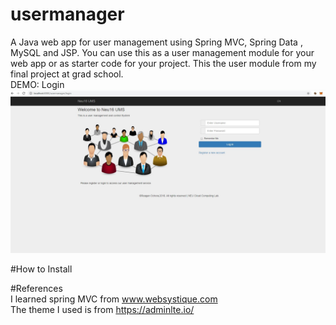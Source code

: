 # usermanager
A Java web app for user management using Spring MVC, Spring Data , MySQL and JSP. You can use this as a user management module for your web app or as starter code for your project. This the user module from my final project at grad school.\
DEMO: Login
![](src/main/webapp/resources/img/login.JPG)


#How to Install


#References \
I learned spring MVC from www.websystique.com \
The theme I used is from https://adminlte.io/
